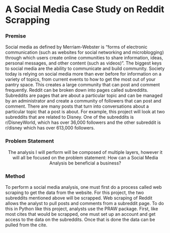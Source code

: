 # A Social Media Case Study on Reddit Scrapping

### Premise

Social media as defined by Merriam-Webster is “forms of electronic communication (such as websites for social networking and microblogging) through which users create online communities to share information, ideas, personal messages, and other content (such as videos)”. The biggest keys to social media are the ability to communicate and build community. Society today is relying on social media more than ever before for information on a variety of topics, from current events to how to get the most out of your pantry space.
This creates a large community that can post and comment frequently. Reddit can be broken down into pages called subreddits. Subreddits are pages that are about a particular topic and can be managed by an administrator and create a community of followers that can post and comment. There are many posts that turn into conversations about a particular topic that a post is about. For example, this project will look at two subreddits that are related to Disney. One of the subreddits is r/DisneyWorld, which has over 36,000 followers and the other subreddit is r/disney which has over 613,000 followers. 

### Problem Statement
<div align = 'center'>The analysis I will perform will be composed of multiple layers, however it will all be focused on the problem statement: How can a Social Media Analysis be beneficial a business?</div>

### Method
To perform a social media analysis, one must first do a process called web scraping to get the data from the website. For this project, the two subreddits mentioned above will be scrapped. Web scraping of Reddit allows the analyst to pull posts and comments from a subreddit page. To do this in Python like this project, analysts use the PRAW package. First, like most cites that would be scrapped, one must set up an account and get access to the data on the subreddits. Once that is done the data can be pulled from the cite.
